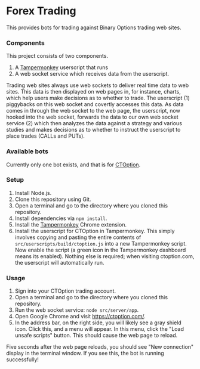 Forex Trading
=============
This provides bots for trading against Binary Options trading web sites.

### Components

This project consists of two components.

1. A [Tampermonkey](https://tampermonkey.net/) userscript that runs
2. A web socket service which receives data from the userscript.

Trading web sites always use web sockets to deliver real time data to web sites. This data
is then displayed on web pages in, for instance, charts, which help users make decisions
as to whether to trade. The userscript (1) piggybacks on this web socket and covertly
accesses this data. As data comes in through the web socket to the web page, the userscript,
now hooked into the web socket, forwards the data to our own web socket service (2) which
then analyzes the data against a strategy and various studies and makes decisions as to whether
to instruct the userscript to place trades (CALLs and PUTs).

### Available bots

Currently only one bot exists, and that is for [CTOption](https://ctoption.com/).

### Setup

1. Install Node.js.
2. Clone this repository using Git.
3. Open a terminal and go to the directory where you cloned this repository.
4. Install dependencies via `npm install`.
5. Install the [Tampermonkey](https://chrome.google.com/webstore/detail/tampermonkey/dhdgffkkebhmkfjojejmpbldmpobfkfo?hl=en) Chrome extension.
6. Install the userscript for CTOption in Tampermonkey. This simply involves copying and pasting the entire
contents of `src/userscripts/build/ctoption.js` into a new Tampermonkey script. Now enable the script (a green
icon in the Tampermonkey dashboard means its enabled). Nothing else is required; when visiting ctoption.com,
the userscript will automatically run.

### Usage

1. Sign into your CTOption trading account.
2. Open a terminal and go to the directory where you cloned this repository.
3. Run the web socket service: `node src/server/app`.
4. Open Google Chrome and visit https://ctoption.com/.
5. In the address bar, on the right side, you will likely see a gray shield icon. Click this, and a menu
will appear. In this menu, click the "Load unsafe scripts" button. This should cause the web page to reload.

Five seconds after the web page reloads, you should see "New connection" display in the terminal window.
If you see this, the bot is running successfully!
